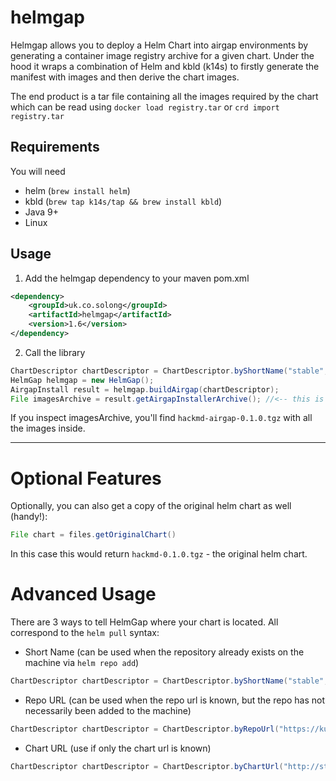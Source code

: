 # helmgap

Helmgap allows you to deploy a Helm Chart into airgap environments by generating a container image registry archive for a given chart. Under the hood it wraps a combination of Helm and kbld (k14s) to firstly generate the manifest with images and then derive the chart images.

The end product is a tar file containing all the images required by the chart which can be read using `docker load registry.tar` or `crd import registry.tar`

## Requirements
You will need 
- helm (`brew install helm`)
- kbld (`brew tap k14s/tap && brew install kbld`)
- Java 9+
- Linux

## Usage

1. Add the helmgap dependency to your maven pom.xml
```xml
<dependency>
    <groupId>uk.co.solong</groupId>
    <artifactId>helmgap</artifactId>
    <version>1.6</version>
</dependency>
```

2. Call the library
```java
ChartDescriptor chartDescriptor = ChartDescriptor.byShortName("stable", "hackmd", "0.1.0");
HelmGap helmgap = new HelmGap();
AirgapInstall result = helmgap.buildAirgap(chartDescriptor);
File imagesArchive = result.getAirgapInstallerArchive(); //<-- this is your airgap!
```

If you inspect imagesArchive, you'll find `hackmd-airgap-0.1.0.tgz` with all the images inside.

---

# Optional Features
Optionally, you can also get a copy of the original helm chart as well (handy!):
```java
File chart = files.getOriginalChart()
```
In this case this would return `hackmd-0.1.0.tgz` - the original helm chart.

# Advanced Usage
There are 3 ways to tell HelmGap where your chart is located. All correspond to the `helm pull` syntax:
- Short Name (can be used when the repository already exists on the machine via `helm repo add`)
```java
ChartDescriptor chartDescriptor = ChartDescriptor.byShortName("stable", "hackmd", "0.1.0");
```
- Repo URL (can be used when the repo url is known, but the repo has not necessarily been added to the machine)
```java
ChartDescriptor chartDescriptor = ChartDescriptor.byRepoUrl("https://kubernetes-charts.storage.googleapis.com", "hackmd", "0.1.0");
```
- Chart URL (use if only the chart url is known)
```java
ChartDescriptor chartDescriptor = ChartDescriptor.byChartUrl("http://storage.googleapis.com/kubernetes-charts/dask-1.1.0.tgz");
```
